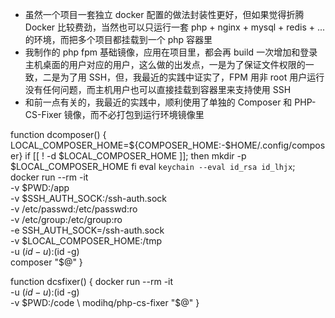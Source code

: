 - 虽然一个项目一套独立 docker 配置的做法封装性更好，但如果觉得折腾 Docker 比较费劲，当然也可以只运行一套 php + nginx + mysql + redis + ... 的环境，而把多个项目都挂载到一个 php 容器里
- 我制作的 php fpm 基础镜像，应用在项目里，都会再 build 一次增加和登录主机桌面的用户对应的用户，这么做的出发点，一是为了保证文件权限的一致，二是为了用 SSH，但，我最近的实践中证实了，FPM 用非 root 用户运行没有任何问题，而主机用户也可以直接挂载到容器里来支持使用 SSH
- 和前一点有关的，我最近的实践中，顺利使用了单独的 Composer 和 PHP-CS-Fixer 镜像，而不必打包到运行环境镜像里


function dcomposer()
{
    LOCAL_COMPOSER_HOME=${COMPOSER_HOME:-$HOME/.config/composer}
    if [[ ! -d $LOCAL_COMPOSER_HOME ]]; then
        mkdir -p $LOCAL_COMPOSER_HOME
    fi
    eval `keychain --eval id_rsa id_lhjx`; \
    docker run --rm -it \
        -v $PWD:/app \
        -v $SSH_AUTH_SOCK:/ssh-auth.sock \
        -v /etc/passwd:/etc/passwd:ro \
        -v /etc/group:/etc/group:ro \
        -e SSH_AUTH_SOCK=/ssh-auth.sock \
        -v $LOCAL_COMPOSER_HOME:/tmp \
        -u $(id -u):$(id -g) \
        composer "$@"
}

function dcsfixer()
{
    docker run --rm -it \
        -u $(id -u):$(id -g) \
        -v $PWD:/code \
        modihq/php-cs-fixer "$@"
}